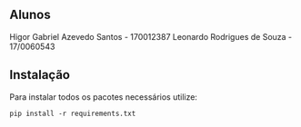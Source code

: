## Alunos
Higor Gabriel Azevedo Santos - 170012387
Leonardo Rodrigues de Souza - 17/0060543

## Instalação
Para instalar todos os pacotes necessários utilize:

```
pip install -r requirements.txt
```
